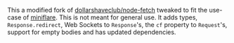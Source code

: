 This a modified fork of [dollarshaveclub/node-fetch](https://github.com/dollarshaveclub/node-fetch) tweaked to fit the use-case of [miniflare](https://github.com/mrbbot/miniflare).
This is not meant for general use.
It adds types, `Response.redirect`, Web Sockets to `Response`'s, the `cf` property to `Request`'s, support for empty bodies and has updated dependencies.
